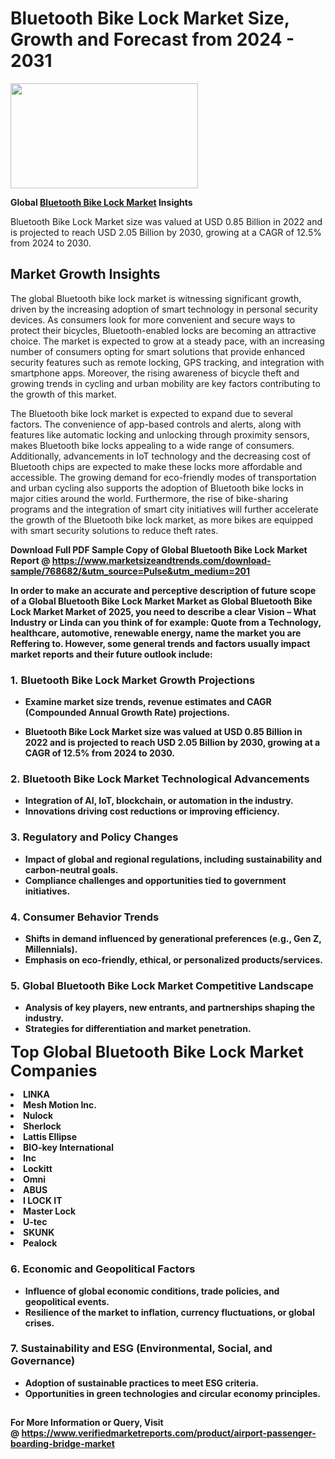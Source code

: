 <H1>Bluetooth Bike Lock Market Size, Growth and Forecast from 2024 - 2031</H1><img class="aligncenter size-medium wp-image-584254" src="https://thirdeyenews.in/wp-content/uploads/2024/09/Global-Market-Research-300x168.jpeg" alt="" width="300" height="168" /><p><strong>Global&nbsp;<a href="https://www.marketsizeandtrends.com/download-sample/768682/&amp;utm_source=Pulse&amp;utm_medium=201">Bluetooth Bike Lock Market</a> Insights</strong></p><p>Bluetooth Bike Lock Market size was valued at USD 0.85 Billion in 2022 and is projected to reach USD 2.05 Billion by 2030, growing at a CAGR of 12.5% from 2024 to 2030.</p><p><h2>Market Growth Insights</h2> <p>The global Bluetooth bike lock market is witnessing significant growth, driven by the increasing adoption of smart technology in personal security devices. As consumers look for more convenient and secure ways to protect their bicycles, Bluetooth-enabled locks are becoming an attractive choice. The market is expected to grow at a steady pace, with an increasing number of consumers opting for smart solutions that provide enhanced security features such as remote locking, GPS tracking, and integration with smartphone apps. Moreover, the rising awareness of bicycle theft and growing trends in cycling and urban mobility are key factors contributing to the growth of this market.</p> <p><strong></strong></p> <p>The Bluetooth bike lock market is expected to expand due to several factors. The convenience of app-based controls and alerts, along with features like automatic locking and unlocking through proximity sensors, makes Bluetooth bike locks appealing to a wide range of consumers. Additionally, advancements in IoT technology and the decreasing cost of Bluetooth chips are expected to make these locks more affordable and accessible. The growing demand for eco-friendly modes of transportation and urban cycling also supports the adoption of Bluetooth bike locks in major cities around the world. Furthermore, the rise of bike-sharing programs and the integration of smart city initiatives will further accelerate the growth of the Bluetooth bike lock market, as more bikes are equipped with smart security solutions to reduce theft rates. <p><strong></p><p><span class=""><strong>Download Full PDF Sample Copy of Global Bluetooth Bike Lock Market Report</strong> @ <a href="https://www.marketsizeandtrends.com/download-sample/768682/&amp;utm_source=Pulse&amp;utm_medium=201" target="_blank">https://www.marketsizeandtrends.com/download-sample/768682/&amp;utm_source=Pulse&amp;utm_medium=201</a></span></p><p>In order to make an accurate and perceptive description of future scope of a Global&nbsp;Bluetooth Bike Lock Market Market as Global&nbsp;Bluetooth Bike Lock Market Market of 2025, you need to describe a clear Vision &ndash; What Industry or Linda can you think of for example: Quote from a Technology, healthcare, automotive, renewable energy, name the market you are Reffering to. However, some general trends and factors usually impact market reports and their future outlook include:</p><h3>1.&nbsp;<strong>Bluetooth Bike Lock Market Growth Projections</strong></h3><ul><li>Examine market size trends, revenue estimates and CAGR (Compounded Annual Growth Rate) projections.</li><li><p>Bluetooth Bike Lock Market size was valued at USD 0.85 Billion in 2022 and is projected to reach USD 2.05 Billion by 2030, growing at a CAGR of 12.5% from 2024 to 2030.</p></li></ul><h3>2.&nbsp;<strong>Bluetooth Bike Lock Market Technological Advancements</strong></h3><ul><li>Integration of AI, IoT, blockchain, or automation in the industry.</li><li>Innovations driving cost reductions or improving efficiency.</li></ul><h3>3.&nbsp;<strong>Regulatory and Policy Changes</strong></h3><ul><li>Impact of global and regional regulations, including sustainability and carbon-neutral goals.</li><li>Compliance challenges and opportunities tied to government initiatives.</li></ul><h3>4.&nbsp;<strong>Consumer Behavior Trends</strong></h3><ul><li>Shifts in demand influenced by generational preferences (e.g., Gen Z, Millennials).</li><li>Emphasis on eco-friendly, ethical, or personalized products/services.</li></ul><h3>5.&nbsp;<strong>Global Bluetooth Bike Lock Market Competitive Landscape</strong></h3><ul><li>Analysis of key players, new entrants, and partnerships shaping the industry.</li><li>Strategies for differentiation and market penetration.</li></ul><p data-pm-slice="1 1 []"><span style="color: inherit; font-family: inherit; font-size: 25px;">Top Global Bluetooth Bike Lock Market Companies</span></p><div class="" data-test-id=""><p><li>LINKA</li><li> Mesh Motion Inc.</li><li> Nulock</li><li> Sherlock</li><li> Lattis Ellipse</li><li> BIO-key International</li><li>Inc</li><li> Lockitt</li><li> Omni</li><li> ABUS</li><li> I LOCK IT</li><li> Master Lock</li><li> U-tec</li><li> SKUNK</li><li> Pealock</li></p></div><h3>6.&nbsp;<strong>Economic and Geopolitical Factors</strong></h3><ul><li>Influence of global economic conditions, trade policies, and geopolitical events.</li><li>Resilience of the market to inflation, currency fluctuations, or global crises.</li></ul><h3>7.&nbsp;<strong>Sustainability and ESG (Environmental, Social, and Governance)</strong></h3><ul><li>Adoption of sustainable practices to meet ESG criteria.</li><li>Opportunities in green technologies and circular economy principles.</li></ul><h2><strong style="font-size: 14px;">For More Information or Query, Visit @&nbsp;</strong><a style="background-color: #ffffff; font-size: 14px;" href="https://www.marketsizeandtrends.com/report/bluetooth-bike-lock-market/" target="_blank">https://www.verifiedmarketreports.com/product/airport-passenger-boarding-bridge-market</a></h2>